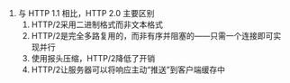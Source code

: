 1. 与 HTTP 1.1 相比，HTTP 2.0 主要区别
    1) HTTP/2采用二进制格式而非文本格式
    2) HTTP/2是完全多路复用的，而非有序并阻塞的——只需一个连接即可实现并行
    3) 使用报头压缩，HTTP/2降低了开销
    4) HTTP/2让服务器可以将响应主动“推送”到客户端缓存中